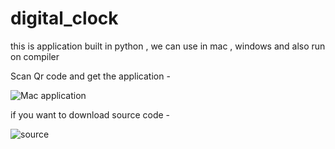 # digital_clock
this is application built in python , we can use in mac , windows and also run on compiler

Scan Qr code and get the application - 

![Mac application](https://github.com/user-attachments/assets/d1044714-ca28-4c91-b0a9-1a686fda0140)

if you want to download source code - 

![source](https://github.com/user-attachments/assets/e9a51872-9a3b-4898-9a96-d08fb8f39d51)

